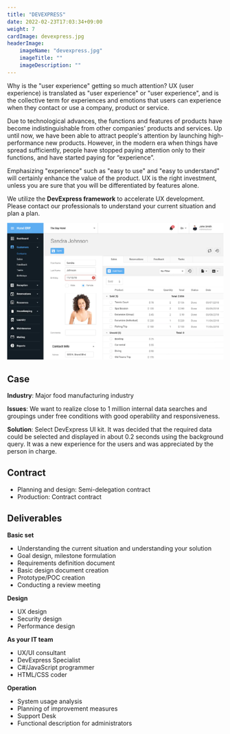```yaml
---
title: "DEVEXPRESS"
date: 2022-02-23T17:03:34+09:00
weight: 7
cardImage: devexpress.jpg
headerImage:
    imageName: "devexpress.jpg"
    imageTitle: ""
    imageDescription: ""
---
```


Why is the "user experience" getting so much attention? UX (user experience) is translated as "user experience" or "user experience", and is the collective term for experiences and emotions that users can experience when they contact or use a company, product or service.

Due to technological advances, the functions and features of products have become indistinguishable from other companies' products and services. Up until now, we have been able to attract people's attention by launching high-performance new products. However, in the modern era when things have spread sufficiently, people have stopped paying attention only to their functions, and have started paying for “experience”.

Emphasizing "experience" such as "easy to use" and "easy to understand" will certainly enhance the value of the product. UX is the right investment, unless you are sure that you will be differentiated by features alone.

We utilize the **DevExpress framework** to accelerate UX development. Please contact our professionals to understand your current situation and plan a plan.

![ Image is not Available !](devexpress.webp)

## Case

**Industry**: Major food manufacturing industry

**Issues**: We want to realize close to 1 million internal data searches and groupings under free conditions with good operability and responsiveness.

**Solution**: Select DevExpress UI kit. It was decided that the required data could be selected and displayed in about 0.2 seconds using the background query. It was a new experience for the users and was appreciated by the person in charge.

## Contract

- Planning and design: Semi-delegation contract
- Production: Contract contract

## Deliverables

**Basic set**

- Understanding the current situation and understanding your solution
- Goal design, milestone formulation
- Requirements definition document
- Basic design document creation
- Prototype/POC creation
- Conducting a review meeting



**Design**

- UX design
- Security design
- Performance design

**As your IT team**

- UX/UI consultant
- DevExpress Specialist
- C#/JavaScript programmer
- HTML/CSS coder

**Operation**

- System usage analysis
- Planning of improvement measures
- Support Desk
- Functional description for administrators